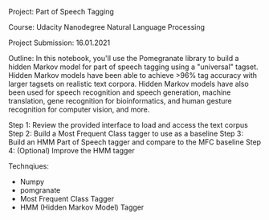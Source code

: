 Project: Part of Speech Tagging

Course: Udacity Nanodegree Natural Language Processing

Project Submission: 16.01.2021

Outline:
In this notebook, you'll use the Pomegranate library to build a hidden Markov model for part of speech tagging using a "universal" tagset. Hidden Markov models have been able to achieve >96% tag accuracy with larger tagsets on realistic text corpora. Hidden Markov models have also been used for speech recognition and speech generation, machine translation, gene recognition for bioinformatics, and human gesture recognition for computer vision, and more.

Step 1: Review the provided interface to load and access the text corpus
Step 2: Build a Most Frequent Class tagger to use as a baseline
Step 3: Build an HMM Part of Speech tagger and compare to the MFC baseline
Step 4: (Optional) Improve the HMM tagger

Technqiues:
- Numpy
- pomgranate
- Most Frequent Class Tagger
- HMM (Hidden Markov Model) Tagger
